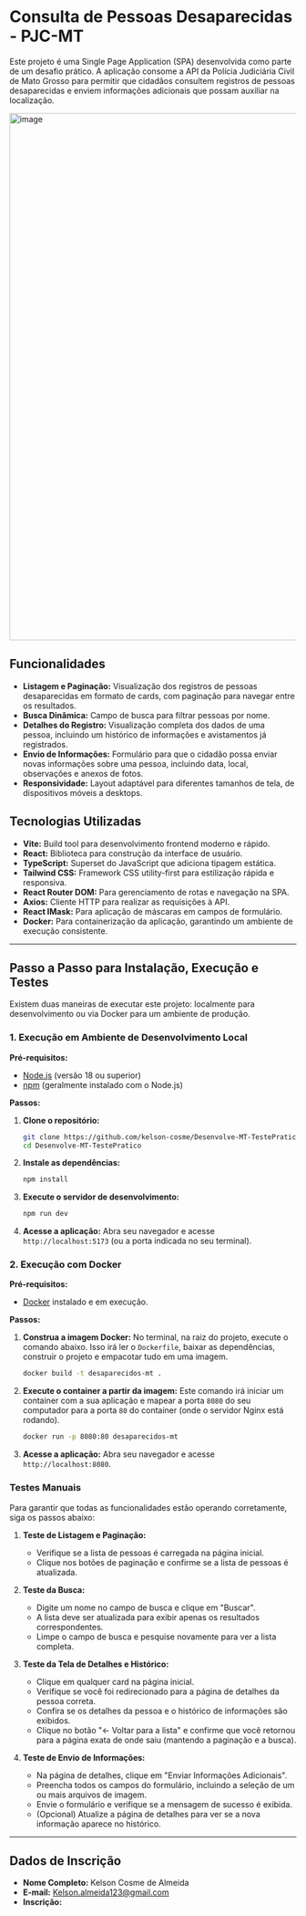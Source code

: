 # Consulta de Pessoas Desaparecidas - PJC-MT
Este projeto é uma Single Page Application (SPA) desenvolvida como parte de um desafio prático. A aplicação consome a API da Polícia Judiciária Civil de Mato Grosso para permitir que cidadãos consultem registros de pessoas desaparecidas e enviem informações adicionais que possam auxiliar na localização.

<img width="1902" height="924" alt="image" src="https://github.com/user-attachments/assets/38e2b8aa-7c7c-48ff-9e51-5ced64983aa0" />

## Funcionalidades

- **Listagem e Paginação:** Visualização dos registros de pessoas desaparecidas em formato de cards, com paginação para navegar entre os resultados.
- **Busca Dinâmica:** Campo de busca para filtrar pessoas por nome.
- **Detalhes do Registro:** Visualização completa dos dados de uma pessoa, incluindo um histórico de informações e avistamentos já registrados.
- **Envio de Informações:** Formulário para que o cidadão possa enviar novas informações sobre uma pessoa, incluindo data, local, observações e anexos de fotos.
- **Responsividade:** Layout adaptável para diferentes tamanhos de tela, de dispositivos móveis a desktops.

## Tecnologias Utilizadas

- **Vite:** Build tool para desenvolvimento frontend moderno e rápido.
- **React:** Biblioteca para construção da interface de usuário.
- **TypeScript:** Superset do JavaScript que adiciona tipagem estática.
- **Tailwind CSS:** Framework CSS utility-first para estilização rápida e responsiva.
- **React Router DOM:** Para gerenciamento de rotas e navegação na SPA.
- **Axios:** Cliente HTTP para realizar as requisições à API.
- **React IMask:** Para aplicação de máscaras em campos de formulário.
- **Docker:** Para containerização da aplicação, garantindo um ambiente de execução consistente.

---

## Passo a Passo para Instalação, Execução e Testes

Existem duas maneiras de executar este projeto: localmente para desenvolvimento ou via Docker para um ambiente de produção.

### 1. Execução em Ambiente de Desenvolvimento Local

**Pré-requisitos:**
- [Node.js](https://nodejs.org/) (versão 18 ou superior)
- [npm](https://www.npmjs.com/) (geralmente instalado com o Node.js)

**Passos:**

1.  **Clone o repositório:**
    ```bash
    git clone https://github.com/kelson-cosme/Desenvolve-MT-TestePratico
    cd Desenvolve-MT-TestePratico
    ```

2.  **Instale as dependências:**
    ```bash
    npm install
    ```

3.  **Execute o servidor de desenvolvimento:**
    ```bash
    npm run dev
    ```

4.  **Acesse a aplicação:** Abra seu navegador e acesse `http://localhost:5173` (ou a porta indicada no seu terminal).

### 2. Execução com Docker

**Pré-requisitos:**
- [Docker](https://www.docker.com/products/docker-desktop/) instalado e em execução.

**Passos:**

1.  **Construa a imagem Docker:**
    No terminal, na raiz do projeto, execute o comando abaixo. Isso irá ler o `Dockerfile`, baixar as dependências, construir o projeto e empacotar tudo em uma imagem.
    ```bash
    docker build -t desaparecidos-mt .
    ```

2.  **Execute o container a partir da imagem:**
    Este comando irá iniciar um container com a sua aplicação e mapear a porta `8080` do seu computador para a porta `80` do container (onde o servidor Nginx está rodando).
    ```bash
    docker run -p 8080:80 desaparecidos-mt
    ```

3.  **Acesse a aplicação:** Abra seu navegador e acesse `http://localhost:8080`.

### Testes Manuais

Para garantir que todas as funcionalidades estão operando corretamente, siga os passos abaixo:

1.  **Teste de Listagem e Paginação:**
    - Verifique se a lista de pessoas é carregada na página inicial.
    - Clique nos botões de paginação e confirme se a lista de pessoas é atualizada.

2.  **Teste da Busca:**
    - Digite um nome no campo de busca e clique em "Buscar".
    - A lista deve ser atualizada para exibir apenas os resultados correspondentes.
    - Limpe o campo de busca e pesquise novamente para ver a lista completa.

3.  **Teste da Tela de Detalhes e Histórico:**
    - Clique em qualquer card na página inicial.
    - Verifique se você foi redirecionado para a página de detalhes da pessoa correta.
    - Confira se os detalhes da pessoa e o histórico de informações são exibidos.
    - Clique no botão "&larr; Voltar para a lista" e confirme que você retornou para a página exata de onde saiu (mantendo a paginação e a busca).

4.  **Teste de Envio de Informações:**
    - Na página de detalhes, clique em "Enviar Informações Adicionais".
    - Preencha todos os campos do formulário, incluindo a seleção de um ou mais arquivos de imagem.
    - Envie o formulário e verifique se a mensagem de sucesso é exibida.
    - (Opcional) Atualize a página de detalhes para ver se a nova informação aparece no histórico.

---

## Dados de Inscrição

- **Nome Completo:** Kelson Cosme de Almeida
- **E-mail:** Kelson.almeida123@gmail.com
- **Inscrição:** 
